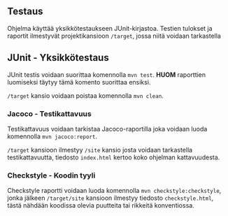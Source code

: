 ## Testaus

Ohjelma käyttää yksikkötestaukseen JUnit-kirjastoa. Testien tulokset ja raportit ilmestyvät projektikansioon `/target`, jossa niitä voidaan tarkastella

## JUnit - Yksikkötestaus

JUnit testis voidaan suorittaa komennolla `mvn test`. **HUOM** raporttien luomiseksi täytyy tämä komento suorittaa ensiksi.

`/target` kansio voidaan poistaa komennolla `mvn clean`.


### Jacoco - Testikattavuus

Testikattavuus voidaan tarkistaa Jacoco-raportilla joka voidaan luoda komennolla `mvn jacoco:report`.

`/target` kansioon ilmestyy `/site` kansio josta voidaan tarkastella testikattavuutta, tiedosto `index.html` kertoo koko ohjelman kattavuudesta.

### Checkstyle - Koodin tyyli

Checkstyle raportti voidaan luoda komennolla `mvn checkstyle:checkstyle`, jonka jälkeen `/target/site` kansioon ilmestyy tiedosto `checkstyle.html`, tästä nähdään koodissa olevia puutteita tai rikkeitä konventiossa.
